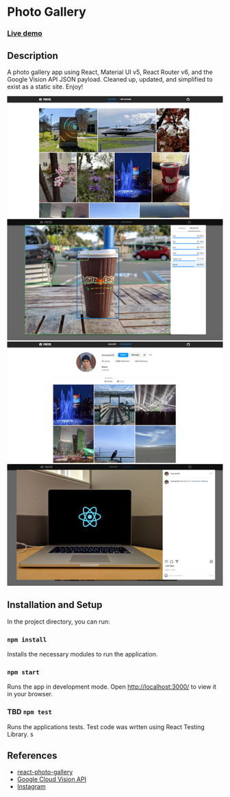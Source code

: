 # Photo Gallery

### [Live demo](https://photo-gallery-brucean52.netlify.app/)

## Description

A photo gallery app using React, Material UI v5, React Router v6, and the Google Vision API JSON payload. Cleaned up, updated, and simplified to exist as a static site. Enjoy!

![Alt text](https://github.com/brucean52/photo-gallery/blob/master/gallery.jpg "gallery")
![Alt text](https://github.com/brucean52/photo-gallery/blob/master/gallery-vision.jpg "gallery-vision")
![Alt text](https://github.com/brucean52/photo-gallery/blob/master/instagram.jpg "instagram")
![Alt text](https://github.com/brucean52/photo-gallery/blob/master/instagram-post.jpg "instagram-post")

## Installation and Setup

In the project directory, you can run:

### `npm install`
Installs the necessary modules to run the application.

### `npm start`
Runs the app in development mode.
Open [http://localhost:3000/](http://localhost:3000/) to view it in your browser.

### TBD `npm test`
Runs the applications tests. Test code was wrtten using React Testing Library.
s
## References

- [react-photo-gallery](https://github.com/neptunian/react-photo-gallery)
- [Google Cloud Vision API](https://cloud.google.com/vision)
- [Instagram](https://www.instagram.com/)